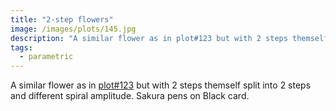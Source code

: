 ```yaml
---
title: "2-step flowers"
image: /images/plots/145.jpg
description: "A similar flower as in plot#123 but with 2 steps themself split into 2 steps and different spiral amplitude. Sakura pens on Black card."
tags:
  - parametric
---
```


A similar flower as in [plot#123](/plots/123) but with 2 steps themself split into 2 steps and different spiral amplitude. Sakura pens on Black card.
